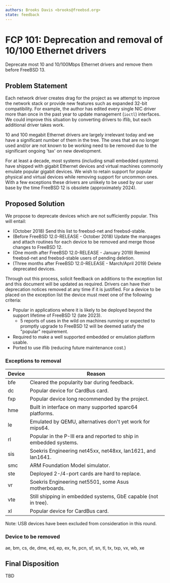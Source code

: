 ```yaml
---
authors: Brooks Davis <brooks@freebsd.org>
state: feedback
---
```


# FCP 101: Deprecation and removal of 10/100 Ethernet drivers

Deprecate most 10 and 10/100Mbps Ethernet drivers and remove them before
FreeBSD 13.

## Problem Statement

Each network driver creates drag for the project as we attempt to
improve the network stack or provide new features such as expanded
32-bit compatibility.  For example, the author has edited every single
NIC driver more than once in the past year to update management (`ioctl`)
interfaces.  We could improve this situation by converting drivers to
iflib, but each additional driver takes work.

10 and 100 megabit Ethernet drivers are largely irrelevant today
and we have a significant number of them in the tree.  The ones that
are no longer used and/or are not known to be working need to be
removed due to the significant ongoing 'tax' on new development.

For at least a decade, most systems (including small embedded
systems) have shipped with gigabit Ethernet devices and virtual
machines commonly emulate popular gigabit devices.  We wish to
retain support for popular physical and virtual devices while
removing support for uncommon ones.  With a few exceptions these
drivers are unlikely to be used by our user base by the time FreeBSD
12 is obsolete (approximately 2024).

## Proposed Solution

We propose to deprecate devices which are not sufficiently popular.  This
will entail:
 - (October 2018) Send this list to freebsd-net and freebsd-stable.
 - (Before FreeBSD 12.0-RELEASE - October 2018) Update the manpages and
   attach routines for each device to be removed and merge those changes
   to FreeBSD 12.
 - (One month after FreeBSD 12.0-RELEASE - January 2019) Remind
   freebsd-net and freebsd-stable users of pending deletion.
 - (Three months after FreeBSD 12.0-RELEASE - March/April 2019) Delete
   deprecated devices.

Through out this process, solicit feedback on additions to the exception
list and this document will be updated as required. Drivers can have
their deprecation notices removed at any time if it is justified. For a
device to be placed on the exception list the device must meet one of
the following criteria:

 - Popular in applications where it is likely to be deployed beyond the
   support lifetime of FreeBSD 12 (late 2023).
   - 5 reports of uses in the wild on machines running or expected to
     promptly upgrade to FreeBSD 12 will be deemed satisfy the "popular"
     requirement.
 - Required to make a well supported embedded or emulation platform usable.
 - Ported to use iflib (reducing future maintenance cost.)

### Exceptions to removal

Device | Reason
-------|-------------------------------------------------
bfe    | Cleared the popularity bar during feedback.
dc     | Popular device for CardBus card.
fxp    | Popular device long recommended by the project.
hme    | Built in interface on many supported sparc64 platforms.
le     | Emulated by QEMU, alternatives don't yet work for mips64.
rl     | Popular in the P-III era and reported to ship in embedded systems.
sis    | Soekris Engineering net45xx, net48xx, lan1621, and lan1641.
smc    | ARM Foundation Model simulator.
ste    | Deployed 2-/4-port cards are hard to replace.
vr     | Soekris Engineering net5501, some Asus motherboards.
vte    | Still shipping in embedded systems, GbE capable (not in tree).
xl     | Popular device for CardBus card.

Note: USB devices have been excluded from consideration in this round.

### Device to be removed

ae, bm, cs, de, dme, ed, ep, ex, fe, pcn, sf, sn, tl, tx, txp, vx, wb, xe

## Final Disposition

TBD
